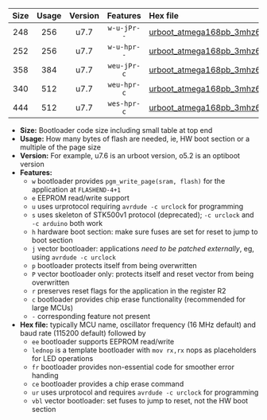 |Size|Usage|Version|Features|Hex file|
|:-:|:-:|:-:|:-:|:--|
|248|256|u7.7|`w-u-jPr--`|[urboot_atmega168pb_3mhz6864_19200bps_lednop_ur_vbl.hex](https://raw.githubusercontent.com/stefanrueger/urboot.hex/main/mcus/atmega168pb/fcpu_3mhz6864/19200_bps/urboot_atmega168pb_3mhz6864_19200bps_lednop_ur_vbl.hex)|
|252|256|u7.7|`w-u-hpr--`|[urboot_atmega168pb_3mhz6864_19200bps_lednop_fr_ur.hex](https://raw.githubusercontent.com/stefanrueger/urboot.hex/main/mcus/atmega168pb/fcpu_3mhz6864/19200_bps/urboot_atmega168pb_3mhz6864_19200bps_lednop_fr_ur.hex)|
|358|384|u7.7|`weu-jPr-c`|[urboot_atmega168pb_3mhz6864_19200bps_ee_lednop_fr_ce_ur_vbl.hex](https://raw.githubusercontent.com/stefanrueger/urboot.hex/main/mcus/atmega168pb/fcpu_3mhz6864/19200_bps/urboot_atmega168pb_3mhz6864_19200bps_ee_lednop_fr_ce_ur_vbl.hex)|
|340|512|u7.7|`weu-hpr-c`|[urboot_atmega168pb_3mhz6864_19200bps_ee_lednop_fr_ce_ur.hex](https://raw.githubusercontent.com/stefanrueger/urboot.hex/main/mcus/atmega168pb/fcpu_3mhz6864/19200_bps/urboot_atmega168pb_3mhz6864_19200bps_ee_lednop_fr_ce_ur.hex)|
|444|512|u7.7|`wes-hpr-c`|[urboot_atmega168pb_3mhz6864_19200bps_ee_lednop_fr_ce.hex](https://raw.githubusercontent.com/stefanrueger/urboot.hex/main/mcus/atmega168pb/fcpu_3mhz6864/19200_bps/urboot_atmega168pb_3mhz6864_19200bps_ee_lednop_fr_ce.hex)|

- **Size:** Bootloader code size including small table at top end
- **Usage:** How many bytes of flash are needed, ie, HW boot section or a multiple of the page size
- **Version:** For example, u7.6 is an urboot version, o5.2 is an optiboot version
- **Features:**
  + `w` bootloader provides `pgm_write_page(sram, flash)` for the application at `FLASHEND-4+1`
  + `e` EEPROM read/write support
  + `u` uses urprotocol requiring `avrdude -c urclock` for programming
  + `s` uses skeleton of STK500v1 protocol (deprecated); `-c urclock` and `-c arduino` both work
  + `h` hardware boot section: make sure fuses are set for reset to jump to boot section
  + `j` vector bootloader: applications *need to be patched externally*, eg, using `avrdude -c urclock`
  + `p` bootloader protects itself from being overwritten
  + `P` vector bootloader only: protects itself and reset vector from being overwritten
  + `r` preserves reset flags for the application in the register R2
  + `c` bootloader provides chip erase functionality (recommended for large MCUs)
  + `-` corresponding feature not present
- **Hex file:** typically MCU name, oscillator frequency (16 MHz default) and baud rate (115200 default) followed by
  + `ee` bootloader supports EEPROM read/write
  + `lednop` is a template bootloader with `mov rx,rx` nops as placeholders for LED operations
  + `fr` bootloader provides non-essential code for smoother error handing
  + `ce` bootloader provides a chip erase command
  + `ur` uses urprotocol and requires `avrdude -c urclock` for programming
  + `vbl` vector bootloader: set fuses to jump to reset, not the HW boot section
